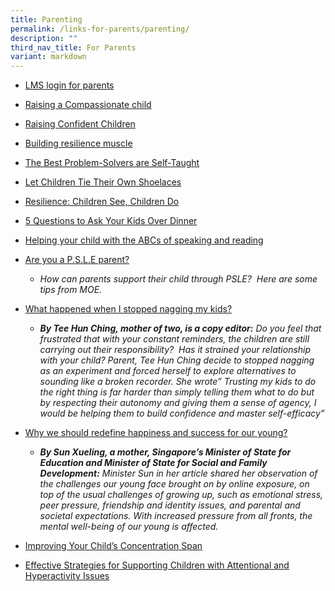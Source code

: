 ```yaml
---
title: Parenting
permalink: /links-for-parents/parenting/
description: ""
third_nav_title: For Parents
variant: markdown
---
```

*   [LMS login for parents](https://lms.wizlearn.com/CFS/login.aspx)
*   [Raising a Compassionate child](https://www.schoolbag.edu.sg/story/raising-a-compassionate-child)
*   [Raising Confident Children](https://www.schoolbag.edu.sg/story/raising-confident-children)
*   [Building resilience muscle](https://www.schoolbag.edu.sg/story/building-the-resilience-muscle)
*   [The Best Problem-Solvers are Self-Taught](https://www.schoolbag.edu.sg/story/the-best-problem-solvers-are-self-taught)
*   [Let Children Tie Their Own Shoelaces](https://www.schoolbag.edu.sg/story/let-children-tie-their-own-shoes)
*   [Resilience: Children See, Children Do](https://www.schoolbag.edu.sg/story/resilience-children-see-children-do)
*   [5 Questions to Ask Your Kids Over Dinner](https://www.schoolbag.edu.sg/story/5-questions-to-ask-your-kids-over-dinner)
*   [Helping your child with the ABCs of speaking and reading](https://www.schoolbag.edu.sg/story/helping-your-child-with-the-abcs-of-speaking-and-reading)

*   [Are you a P.S.L.E parent?](https://www.moe.gov.sg/microsites/psle-fsbb/assets/infographics/new-psle-scoring-system/are-you-a-PSLE-parent.pdf)
    *   _How can parents support their child through PSLE?  Here are some tips from MOE._
*   [What happened when I stopped nagging my kids?](https://www.schoolbag.edu.sg/story/what-happened-when-i-stopped-nagging-my-kids)
    *   _**By Tee Hun Ching, mother of two, is a copy editor:** Do you feel that frustrated that with your constant reminders, the children are still carrying out their responsibility?  Has it strained your relationship with your child? Parent, Tee Hun Ching decide to stopped nagging as an experiment and forced herself to explore alternatives to sounding like a broken recorder. She wrote” Trusting my kids to do the right thing is far harder than simply telling them what to do but by respecting their autonomy and giving them a sense of agency, I would be helping them to build confidence and master self-efficacy”_
*   [Why we should redefine happiness and success for our young?](https://www.schoolbag.edu.sg/story/why-we-should-redefine-happiness-and-success-for-our-young)
    *   _**By Sun Xueling, a mother, Singapore’s Minister of State for Education and Minister of State for Social and Family Development:** Minister Sun in her article shared her observation of the challenges our young face brought on by online exposure, on top of the usual challenges of growing up, such as emotional stress, peer pressure, friendship and identity issues, and parental and societal expectations. With increased pressure from all fronts, the mental well-being of our young is affected._
*  [Improving Your Child’s Concentration Span](https://www.dasacademy.edu.sg/improving-your-childs-concentration-span/)
* [Effective Strategies for Supporting Children with Attentional and Hyperactivity Issues](https://www.dasacademy.edu.sg/effective-strategies-for-supporting-children-with-attentional-and-hyperactivity-issues/)

